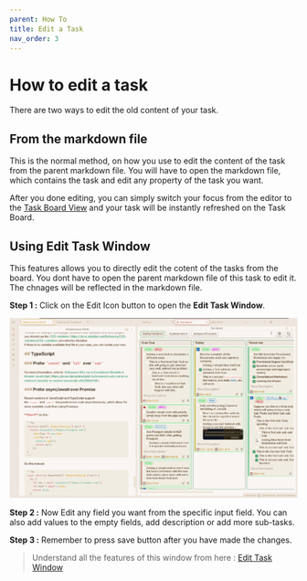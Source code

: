 ```yaml
---
parent: How To
title: Edit a Task
nav_order: 3
---
```


# How to edit a task

There are two ways to edit the old content of your task.

## From the markdown file

This is the normal method, on how you use to edit the content of the task from the parent markdown file. You will have to open the markdown file, which contains the task and edit any property of the task you want.

After you done editing, you can simply switch your focus from the editor to the [Task Board View](../Features/Task_Board_Pane.md) and your task will be instantly refreshed on the Task Board.

## Using Edit Task Window

This features allows you to directly edit the cotent of the tasks from the board. You dont have to open the parent markdown file of this task to edit it. The chnages will be reflected in the markdown file.

**Step 1 :** Click on the Edit Icon button to open the **Edit Task Window**.

![Edit Task Window](../../assets/EditTaskWindow.gif)

**Step 2 :** Now Edit any field you want from the specific input field. You can also add values to the empty fields, add description or add more sub-tasks.

**Step 3 :** Remember to press save button after you have made the changes.

> Understand all the features of this window from here : [Edit Task Window](EditTaskWindow.md)
